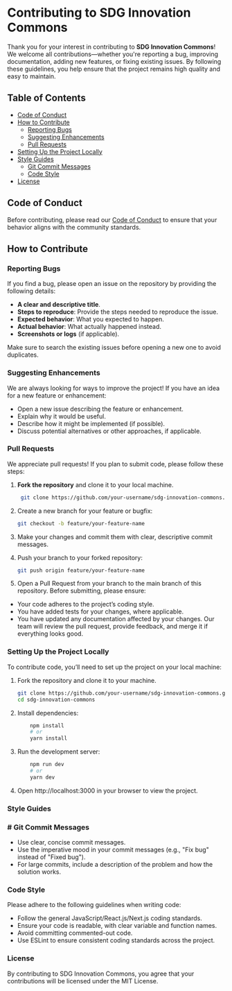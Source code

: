 # Contributing to SDG Innovation Commons

Thank you for your interest in contributing to **SDG Innovation Commons**! We welcome all contributions—whether you're reporting a bug, improving documentation, adding new features, or fixing existing issues. By following these guidelines, you help ensure that the project remains high quality and easy to maintain.

## Table of Contents

- [Code of Conduct](#code-of-conduct)
- [How to Contribute](#how-to-contribute)
  - [Reporting Bugs](#reporting-bugs)
  - [Suggesting Enhancements](#suggesting-enhancements)
  - [Pull Requests](#pull-requests)
- [Setting Up the Project Locally](#setting-up-the-project-locally)
- [Style Guides](#style-guides)
  - [Git Commit Messages](#git-commit-messages)
  - [Code Style](#code-style)
- [License](#license)

## Code of Conduct

Before contributing, please read our [Code of Conduct](CODE_OF_CONDUCT.md) to ensure that your behavior aligns with the community standards.

## How to Contribute

### Reporting Bugs

If you find a bug, please open an issue on the repository by providing the following details:

- **A clear and descriptive title**.
- **Steps to reproduce**: Provide the steps needed to reproduce the issue.
- **Expected behavior**: What you expected to happen.
- **Actual behavior**: What actually happened instead.
- **Screenshots or logs** (if applicable).

Make sure to search the existing issues before opening a new one to avoid duplicates.

### Suggesting Enhancements

We are always looking for ways to improve the project! If you have an idea for a new feature or enhancement:

- Open a new issue describing the feature or enhancement.
- Explain why it would be useful.
- Describe how it might be implemented (if possible).
- Discuss potential alternatives or other approaches, if applicable.

### Pull Requests

We appreciate pull requests! If you plan to submit code, please follow these steps:

1. **Fork the repository** and clone it to your local machine.

   ```bash
    git clone https://github.com/your-username/sdg-innovation-commons.git
   ```

2. Create a new branch for your feature or bugfix:

   ```bash
   git checkout -b feature/your-feature-name
   ```

3. Make your changes and commit them with clear, descriptive commit messages.
4. Push your branch to your forked repository:
   ```bash
   git push origin feature/your-feature-name
   ```
5. Open a Pull Request from your branch to the main branch of this repository.
   Before submitting, please ensure:

- Your code adheres to the project’s coding style.
- You have added tests for your changes, where applicable.
- You have updated any documentation affected by your changes.
  Our team will review the pull request, provide feedback, and merge it if everything looks good.

### Setting Up the Project Locally

To contribute code, you’ll need to set up the project on your local machine:

1. Fork the repository and clone it to your machine.
   ```bash
   git clone https://github.com/your-username/sdg-innovation-commons.git
   cd sdg-innovation-commons
   ```
2. Install dependencies:
   ```bash
       npm install
       # or
       yarn install
   ```
3. Run the development server:
   ```bash
       npm run dev
       # or
       yarn dev
   ```
4. Open http://localhost:3000 in your browser to view the project.

### Style Guides

### # Git Commit Messages

- Use clear, concise commit messages.
- Use the imperative mood in your commit messages (e.g., "Fix bug" instead of "Fixed bug").
- For large commits, include a description of the problem and how the solution works.

### Code Style

Please adhere to the following guidelines when writing code:

- Follow the general JavaScript/React.js/Next.js coding standards.
- Ensure your code is readable, with clear variable and function names.
- Avoid committing commented-out code.
- Use ESLint to ensure consistent coding standards across the project.

### License

By contributing to SDG Innovation Commons, you agree that your contributions will be licensed under the MIT License.
